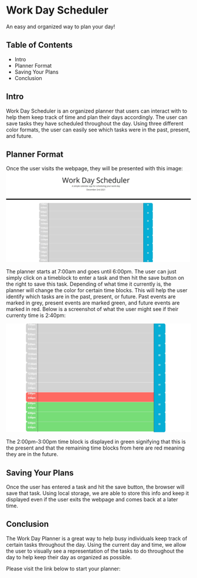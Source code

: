 # Work Day Scheduler
An easy and organized way to plan your day!

## Table of Contents
* Intro
* Planner Format
* Saving Your Plans
* Conclusion

## Intro
Work Day Scheduler is an organized planner that users can interact with to help them keep track of time and plan their days accordingly. The user can save tasks they have scheduled throughout the day. Using three different color formats, the user can easily see which tasks were in the past, present, and future.

## Planner Format
Once the user visits the webpage, they will be presented with this image:
![Screenshot of Work Day Planner](./Develop/readme-intro.JPG "Work Day Planner")

The planner starts at 7:00am and goes until 6:00pm. The user can just simply click on a timeblock to enter a task and then hit the save button on the right to save this task. Depending of what time it currently is, the planner will change the color for certain time blocks. This will help the user identify which tasks are in the past, present, or future. Past events are marked in grey, present events are marked green, and future events are marked in red. Below is a screenshot of what the user might see if their currenty time is 2:40pm:

![Screenshot of Work Day Planner](./Develop/readme-time.JPG "Work Day Planner Time")

The 2:00pm-3:00pm time block is displayed in green signifying that this is the present and that the remaining time blocks from here are red meaning they are in the future.

## Saving Your Plans
Once the user has entered a task and hit the save button, the browser will save that task. Using local storage, we are able to store this info and keep it displayed even if the user exits the webpage and comes back at a later time.

## Conclusion
The Work Day Planner is a great way to help busy individuals keep track of certain tasks throughout the day. Using the current day and time, we allow the user to visually see a representation of the tasks to do throughout the day to help keep their day as organized as possible.

Please visit the link below to start your planner:



 

